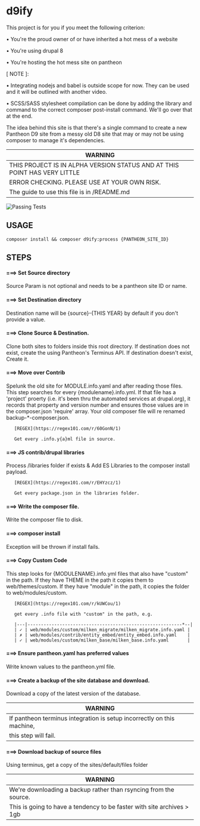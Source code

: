 # d9ify

This project is for you if you meet the following criterion:

• You're the proud owner of or have inherited a hot mess of a website

• You're using drupal 8

• You're hosting the hot mess site on pantheon

[ NOTE ]:

• Integrating nodejs and babel is outside scope for now. They can
be used and it will be outlined with another video.

• SCSS/SASS stylesheet compilation can be done by adding the library and command
to the correct composer post-install command. We'll go over that at the end.

The idea behind this site is that there's a single command to create a new Pantheon
D9 site from a messy old D8 site that may or may not be using composer to manage
it's dependencies.


| WARNING                                                                     |
|-----------------------------------------------------------------------------|
| THIS PROJECT IS IN ALPHA VERSION STATUS AND AT THIS POINT HAS VERY LITTLE   |
| ERROR CHECKING. PLEASE USE AT YOUR OWN RISK.                                |
| The guide to use this file is in /README.md                                 |


![Passing Tests](https://github.com/stovak/d9ify/actions/workflows/php.yml/badge.svg)

## USAGE 

  ```composer install && composer d9ify:process {PANTHEON_SITE_ID}```

## STEPS

#### ===> Set Source directory

   Source Param is not optional and needs to be
   a pantheon site ID or name.



#### ===> Set Destination directory

   Destination name will be {source}-{THIS YEAR} by default
   if you don't provide a value.



#### ===> Clone Source & Destination.

   Clone both sites to folders inside this root directory.
   If destination does not exist, create the using Pantheon's
   Terminus API. If destination doesn't exist, Create it.



#### ===> Move over Contrib

   Spelunk the old site for MODULE.info.yaml and after reading
   those files. This step searches for every {modulename}.info.yml. If that
   file has a 'project' proerty (i.e. it's been thru the automated services at
   drupal.org), it records that property and version number and ensures
   those values are in the composer.json 'require' array. Your old composer
   file will re renamed backup-*-composer.json.

       [REGEX](https://regex101.com/r/60GonN/1)
       
       Get every .info.y{a}ml file in source.

#### ===> JS contrib/drupal libraries

   Process /libraries folder if exists & Add ES Libraries to the composer
   install payload.

       [REGEX](https://regex101.com/r/EHYzcz/1)
       
       Get every package.json in the libraries folder.

#### ===> Write the composer file.

   Write the composer file to disk.



#### ===> composer install

   Exception will be thrown if install fails.



#### ===> Copy Custom Code

   This step looks for {MODULENAME}.info.yml files that also have "custom"
   in the path. If they have THEME in the path it copies them to web/themes/custom.
   If they have "module" in the path, it copies the folder to web/modules/custom.

       [REGEX](https://regex101.com/r/kUWCou/1)
       
       get every .info file with "custom" in the path, e.g.
       
       |---|----------------------------------------------------------*--|
       | ✓ | web/modules/custom/milken_migrate/milken_migrate.info.yaml |
       | ✗ | web/modules/contrib/entity_embed/entity_embed.info.yaml    |
       | ✓ | web/modules/custom/milken_base/milken_base.info.yaml       |

#### ===> Ensure pantheon.yaml has preferred values

   Write known values to the pantheon.yml file.



#### ===> Create a backup of the site database and download.

   Download a copy of the latest version of the database.
   
   | WARNING                                                                     |
   |-----------------------------------------------------------------------------|
   | If pantheon terminus integration is setup incorrectly on this machine,      |
   | this step will fail.                                                        |



#### ===> Download backup of source files

   Using terminus, get a copy of the sites/default/files folder
   
   | WARNING                                                                     |
   |-----------------------------------------------------------------------------|
   | We're downloading a backup rather than rsyncing from the source.            |
   | This is going to have a tendency to be faster with site archives > 1gb      |



